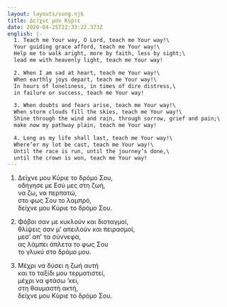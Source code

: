 ```yaml
---
layout: layouts/song.njk
title: Δείχνε μου Κύριε
date: 2020-04-25T22:33:22.373Z
english: |-
  1. Teach me Your way, O Lord, teach me Your way!\
  Your guiding grace afford, teach me Your way!\
  Help me to walk aright, more by faith, less by sight;\
  lead me with heavenly light, teach me Your way!

  2. When I am sad at heart, teach me Your way!\
  When earthly joys depart, teach me Your way!\
  In hours of loneliness, in times of dire distress,\
  in failure or success, teach me Your way!

  3. When doubts and fears arise, teach me Your way!\
  When storm clouds fill the skies, teach me Your way!\
  Shine through the wind and rain, through sorrow, grief and pain;\
  make now my pathway plain, teach me Your way!

  4. Long as my life shall last, teach me Your way!\
  Where’er my lot be cast, teach me Your way!\
  Until the race is run, until the journey’s done,\
  until the crown is won, teach me Your way!
---
```

1. Δείχνε μου Κύριε το δρόμο Σου,\
οδήγησε με Εσύ μες στη ζωή,\
να ζω, να περπατώ,\
στο φως Σου το λαμπρό,\
δείχνε μου Κύριε το δρόμο Σου.

2. Φόβοι σαν με κυκλούν και δισταγμοί,\
θλίψεις σαν μ’ απειλούν και πειρασμοί,\
μεσ’ απ’ τα σύννεφα,\
ας λάμπει άπλετα το φως Σου\
το γλυκύ στο δρόμο μου.

3. Μέχρι να δύσει η ζωή αυτή\
και το ταξίδι μου τερματιστεί,\
μέχρι να φτάσω ‘κει,\
στη θαυμαστή ακτή,\
δείχνε μου Κύριε το δρόμο Σου.